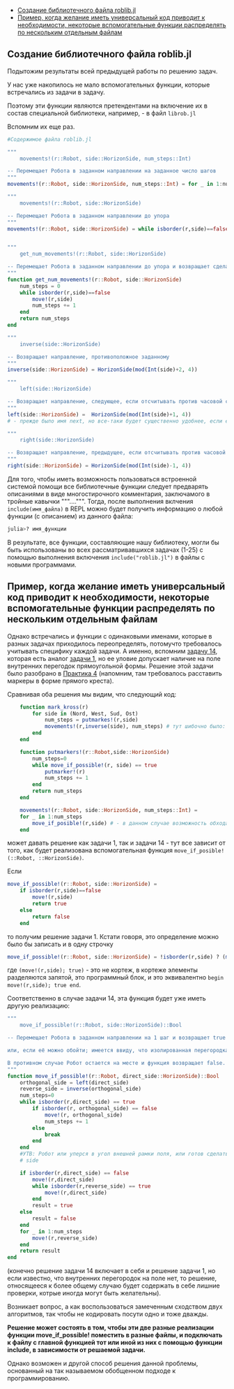 - [Создание библиотечного файла roblib.jl](#создание-библиотечного-файла-roblibjl)
- [Пример, когда желание иметь универсальный код приводит к необходимости, некоторые вспомогательные функции распределять по нескольким отдельным файлам](#пример-когда-желание-иметь-универсальный-код-приводит-к-необходимости-некоторые-вспомогательные-функции-распределять-по-нескольким-отдельным-файлам)
  
## Создание библиотечного файла roblib.jl

Подытожим результаты всей предыдущей работы по решению задач. 

У нас уже накопилось не мало вспомогательных функции, которые встречались из задачи в задачу. 

Поэтому эти функции являются претендентами на включение их в состав специальной библиотеки, например, -  в файл `librob.jl`

Вспомним их еще раз.

```julia
#Cодержимое файла roblib.jl

"""
    movements!(r::Robot, side::HorizonSide, num_steps::Int)

-- Перемещает Робота в заданном направлении на заданное число шагов    
"""
movements!(r::Robot, side::HorizonSide, num_steps::Int) = for _ in 1:num_steps move!(r,side) 

"""
    movements!(r::Robot, side::HorizonSide)

-- Перемещает Робота в заданном направлении до упора    
"""
movements!(r::Robot, side::HorizonSide) = while isborder(r,side)==false move!(r,side) end 


"""
    get_num_movements!(r::Robot, side::HorizonSide)

-- Перемещает Робота в заданном направлении до упора и возвращает сделанное число шагов    
"""
function get_num_movements!(r::Robot, side::HorizonSide)
    num_steps = 0
    while isborder(r,side)==false 
        move!(r,side) 
        num_steps += 1    
    end
    return num_steps
end

"""
    inverse(side::HorizonSide)

-- Возвращает направление, противоположное заданному    
"""
inverse(side::HorizonSide) = HorizonSide(mod(Int(side)+2, 4))

"""
    left(side::HorizonSide)

-- Возвращает направление, следующее, если отсчитывать против часовой стредки, по отношению к заданному    
"""
left(side::HorizonSide) =  HorizonSide(mod(Int(side)+1, 4))
# - прежде было имя next, но все-таки будет существенно удобнее, если его заменить на  lef (это будет яснее)

"""
    right(side::HorizonSide)

-- Возвращает направление, предыдущее, если отсчитывать против часовой стредки, по отношению к заданному    
"""
right(side::HorizonSide) = HorizonSide(mod(Int(side)-1, 4))
```

Для того, чтобы иметь возможность пользоваться встроенной системой помощи все библиотечные функции следует предварять описаниями в виде многостирочного комментария, заключамого в тройные кавычки """....""". Тогда, после выполнения вклчения `include(имя_файла)` в REPL можно будет получить информацию о любой функции (с описанием) из данного файла:

```julia
julia>? имя_функции
```

В результате, все функции, составляющие нашу библиотеку, могли бы быть использованы во всех рассматривавшихся задачах (1-25) с помощью выполнения включения `include("roblib.jl")` в файлы с новыми программами.

## Пример, когда желание иметь универсальный код приводит к необходимости, некоторые вспомогательные функции распределять по нескольким отдельным файлам

Однако встречались и функции с одинаковыми именами, которые в разных задачах приходилось переопределять, потомучто требовалось учитывать специфику каждой задачи.
А именно, вспомним [задачу 14](../4/Задачи%2014-25.md), которая есть аналог [задачи 1](../lecture-1/Список-задач-1.md), но ее уловие допускает наличие на поле внутренних перегодок прямоугольной формы. Решение этой задачи было разобрано в [Практика 4](../4/Практика-4.md) (напомним, там требовалось расставить маркеры в форме прямого креста).

Сравнивая оба решения мы видим, что следующий код:

```julia
    function mark_kross(r)
        for side in (Nord, West, Sud, Ost)
            num_steps = putmarkes!(r,side)
            movements!(r,inverse(side), num_steps) # тут шибочно было: move!(...)
        end
    end

    function putmarkers!(r::Robot,side::HorizonSide)
        num_steps=0 
        while move_if_possible!(r, side) == true
            putmarker!(r)
            num_steps += 1
        end 
        return num_steps
    end

    movements!(r::Robot, side::HorizonSide, num_steps::Int) =
    for _ in 1:num_steps
        move_if_posible!(r,side) # - в данном случае возможность обхода внутренней перегородки гарантирована
    end
```

может давать решение как задачи 1, так и задачи 14 - тут все зависит от того, как будет реализована вспомогательная функция `move_if_posible!(::Robot, ::HorizonSide)`.

Eсли

```julia
move_if_possible!(r::Robot, side::HorizonSide) =
    if isborder(r,side)==false
        move!(r,side)
        return true
    else
        return false
    end
```

то получим решение задачи 1. Кстати говоря, это определение можно было бы записать и в одну строчку

```julia
move_if_possible!(r::Robot, side::HorizonSide) = !isborder(r,side) ? (move!(r,side); true) : false
```

где `(move!(r,side); true)` - это не кортеж, в кортеже элементы разделяются запятой, это программный блок, и это эквивалентно `begin move!(r,side); true end`.

Соответственно в случае задачи 14, эта функция будет уже иметь другую реализацию: 

```julia
"""
    move_if_possible!(r::Robot, side::HorizonSide)::Bool

-- Перемещает Робота в заданном направлении на 1 шаг и возвращает true - это, если мешающей перегородки нет, 

или, если её можно обойти; имеется ввиду, что изолированная перегородка прямоугольной формы. 

В противном случае Робот остается на месте и функция возвращает false.
"""
function move_if_possible!(r::Robot, direct_side::HorizonSide)::Bool
    orthogonal_side = left(direct_side)
    reverse_side = inverse(orthogonal_side)
    num_steps=0
    while isborder(r,direct_side) == true
        if isborder(r, orthogonal_side) == false
            move!(r, orthogonal_side)
            num_steps += 1
        else
            break
        end
    end
    #УТВ: Робот или уперся в угол внешней рамки поля, или готов сделать шаг (или несколько) в направлении 
    # side

    if isborder(r,direct_side) == false
        move!(r,direct_side)
        while isborder(r,reverse_side) == true
            move!(r,direct_side)
        end
        result = true
    else
        result = false
    end
    for _ in 1:num_steps
        move!(r,reverse_side)
    end
    return result
end
```

(конечно решение задачи 14 включает в себя и решение задачи 1, но если известно, что внутренних перегородок на поле нет, то решение, относящееся к более общему случаю будет содержать в себе лишние проверки, котрые иногда могут быть желательны).

Возникает вопрос, а как воспользоваться замеченным сходством двух алгоритмов, так чтобы не кодировать посути одно и тоже дважды. 

**Решение может состоять в том, чтобы эти две разные реализации функции move_if_possible! поместить в разные файлы, и подключать к файлу с главной функцией тот или иной из них с помощью функции include, в зависимости от решаемой задачи.**

Однако возможен и другой способ решения данной проблемы, основанный на так называемом обобщенном подходе к программированию. 
